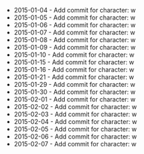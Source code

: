 - 2015-01-04 - Add commit for character: w
- 2015-01-05 - Add commit for character: w
- 2015-01-06 - Add commit for character: w
- 2015-01-07 - Add commit for character: w
- 2015-01-08 - Add commit for character: w
- 2015-01-09 - Add commit for character: w
- 2015-01-10 - Add commit for character: w
- 2015-01-15 - Add commit for character: w
- 2015-01-16 - Add commit for character: w
- 2015-01-21 - Add commit for character: w
- 2015-01-29 - Add commit for character: w
- 2015-01-30 - Add commit for character: w
- 2015-02-01 - Add commit for character: w
- 2015-02-02 - Add commit for character: w
- 2015-02-03 - Add commit for character: w
- 2015-02-04 - Add commit for character: w
- 2015-02-05 - Add commit for character: w
- 2015-02-06 - Add commit for character: w
- 2015-02-07 - Add commit for character: w
